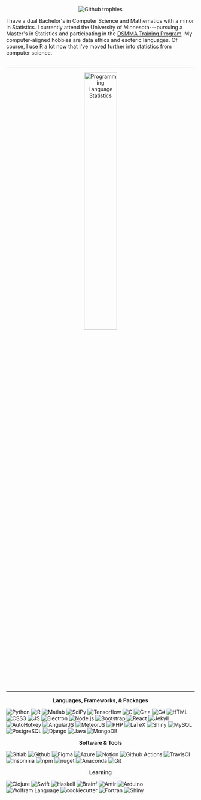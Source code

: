 <p align="center">
  <img src="https://github-profile-trophy.vercel.app/?username=kgerot&theme=onedark&margin-w=6&no-frame=true&no-bg=true&row=1)](https://github.com/ryo-ma/github-profile-trophy" alt="Github trophies">
</p>

I have a dual Bachelor's in Computer Science and Mathematics with a minor in Statistics. I currently attend the University of Minnesota---pursuing a Master's in Statistics and participating in the [DSMMA Training Program](https://dsmma.umn.edu/). My computer-aligned hobbies are data ethics and esoteric languages. Of course, I use R a lot now that I've moved further into statistics from computer science.

<img src="https://komarev.com/ghpvc/?username=kgerot" alt="" width="0.5px"/>
<!-- <p align="center"><img alt="Website" src="https://img.shields.io/badge/%E2%9E%A4%20Website-kgerot%2egithub%2eio-181b20?labelColor=449993&style=for-the-badge" width="250px"></p> -->

<!-- [![Website](https://img.shields.io/badge/Website-kgerot%2egithub%2eio-181b20?logo=githubsponsors&logoColor=white&labelColor=449993&style=for-the-badge)](https://kgerot.github.io) -->

---

<p align="center">
<!--   <img alt="Profile Statistics" src="https://github-readme-stats.vercel.app/api?username=kgerot&count_private=true&layout=compact&show_icons=false&theme=onedark&hide_border=true&bg_color=00000000" width="57%"> -->
  <img alt="Programming Language Statistics" src="https://github-readme-stats.vercel.app/api/top-langs/?username=kgerot&layout=compact&theme=onedark&hide_border=true&langs_count=8&bg_color=00000000" width="42%">
</p>

<!-- ![Profile Statistics](https://github-readme-stats.vercel.app/api?username=kgerot&count_private=true&show_icons=true&theme=onedark&hide_border=true&bg_color=00000000) ![Programming Language Statistics](https://github-readme-stats.vercel.app/api/top-langs/?username=kgerot&layout=compact&theme=onedark&hide_border=true&langs_count=9&bg_color=00000000) -->

---

<p align="center"><b>Languages, Frameworks, & Packages</b></p>

![Python](https://img.shields.io/badge/-Python-181b20?logo=python&logoColor=ffe974&labelColor=3777a8&style=flat-square)
![R](https://img.shields.io/badge/-R%20Language-181b20?logo=R&logoColor=babcbf&labelColor=125fb0&style=flat-square)
![Matlab](https://img.shields.io/badge/-Matlab-181b20?logo=data%3Aimage%2Fpng%3Bbase64%2CiVBORw0KGgoAAAANSUhEUgAAABAAAAAQCAMAAAAoLQ9TAAAAPFBMVEUAAAD%2F%2F%2F%2F%2F%2F%2F%2F%2F%2F%2F%2F%2F%2F%2F%2F%2F%2F%2F%2F%2F%2F%2F%2F%2F%2F%2F%2F%2F%2F%2F%2F%2F%2F%2F%2F%2F%2F%2F%2F%2F%2F%2F%2F%2F%2F%2F%2F%2F%2F%2F%2F%2F%2F%2F%2F%2F%2F%2F%2F%2F%2F%2F%2F%2F%2F%2F%2F%2F%2F%2F%2F%2F%2F%2F%2FYSWgTAAAAE3RSTlMAECAwQFBgb3B%2FgJCfoK%2B%2Fz9%2Fvh4WN5wAAAHBJREFUeNpVjtUBADEIQyl1F%2Fbf9SqcvS80CTxg1%2FAj0RDf3hCR%2BfQY56C%2BvSqB6PNjFHSaOO4tbon7xwTtRKfN%2FPFFTck6G%2F6RZodaHf9gRju4Xz8T484gC%2BzsE1bf1nmCjZh9x50YDpUGwhdTJVcXYgoG0xpKvkkAAAAASUVORK5CYII%3D&logoColor=white&labelColor=d64a06&style=flat-square)
![SciPy](https://img.shields.io/badge/-SciPy-181b20?logo=scipy&logoColor=ffffff&labelColor=8caae6&style=flat-square)
![Tensorflow](https://img.shields.io/badge/-Tensorflow-181b20?logo=tensorflow&logoColor=FF9F00&labelColor=404f66&style=flat-square)
![C](https://img.shields.io/badge/-C%20Language-181b20?logo=c&logoColor=A8B9CC&labelColor=1476b4&style=flat-square)
![C++](https://img.shields.io/badge/-C++-181b20?logo=cplusplus&logoColor=ffffff&labelColor=004283&style=flat-square)
![C#](https://img.shields.io/badge/-C%23-181b20?logo=C%20Sharp&logoColor=ffffff&labelColor=a179dc&style=flat-square)
![HTML](https://img.shields.io/badge/-HTML5-181b20?logo=HTML5&logoColor=ffffff&labelColor=E54C21&style=flat-square)
![CSS3](https://img.shields.io/badge/-CSS3-181b20?logo=CSS3&logoColor=ffffff&labelColor=3160a1&style=flat-square)
![JS](https://img.shields.io/badge/-Javascript-181b20?logo=javascript&labelColor=31312f&logoColor=ebd64d&style=flat-square)
![Electron](https://img.shields.io/badge/-Electron-181b20?logo=Electron&logoColor=a5e3f2&labelColor=2e3141&style=flat-square)
![Node.js](https://img.shields.io/badge/-Node%2ejs-181b20?logo=nodedotjs&logoColor=323232&labelColor=5b955b&style=flat-square)
![Bootstrap](https://img.shields.io/badge/-Bootstrap-181b20?logo=bootstrap&logoColor=ffffff&labelColor=7431f9&style=flat-square)
![React](https://img.shields.io/badge/-React-181b20?logo=React&logoColor=61DAFB&labelColor=33373f&style=flat-square)
![Jekyll](https://img.shields.io/badge/-Jekyll-181b20?logo=jekyll&logoColor=d70000&labelColor=ffffff&style=flat-square)
![AutoHotkey](https://img.shields.io/badge/-AutoHotkey-181b20?logo=data%3Aimage%2Fpng%3Bbase64%2CiVBORw0KGgoAAAANSUhEUgAAABkAAAAfCAMAAAAlbpZMAAAAV1BMVEVHcEz%2F%2F%2F%2F%2F%2F%2F%2F%2F%2F%2F%2F%2F%2F%2F%2F%2F%2F%2F%2F%2F%2F%2F%2F%2F%2F%2F%2F%2F%2F%2F%2F%2F%2F%2F%2F%2F%2F%2F%2F%2F%2F%2F%2F%2F%2F%2F%2F%2F%2F%2F%2F%2F%2F%2F%2F%2F%2F%2F%2F%2F%2F%2F%2F%2F%2F%2F%2F%2F%2F%2F%2F%2F%2F%2F%2F%2F%2F%2F%2F%2F%2F%2F%2F%2F%2F%2F%2F%2F%2F%2F%2F%2F%2F%2F%2F%2F%2F%2F%2F%2F%2F%2F%2F%2F%2F%2F%2F%2F%2F%2F8egqRXAAAAHHRSTlMAB%2FDB%2Bt7N6CX1%2Fh4PQ9cWnDu4VXw1YE6Rrm4sm0TPMQAAAMZJREFUKM%2Bt0tkOhCAMBdDKJqAo7lv%2F%2FzunZjBR7Msk08d7QnNJCouUAbKx0m8tNIiyzmREVDN4RF29BSMg%2BtJmMnv0kgRfEhRiA4qRSVAIjpGjpAqsWBJkpdL%2FlLZhpWjtkDWgqJvH2JvS%2BSQi2HCL0pyi9CO6ROSJEtq4U8pHtK37MFW2SeK%2F0TJVdXFrTSKGK3r855Qj%2B2ltLulY0T9JIZM4XqiGC6wYTvokamGFHvohP%2Bz1vJ3IbAMb%2Bx0mo2J%2B8bSvgA%2FdAhv4X5w%2F%2FwAAAABJRU5ErkJggg%3D%3D&labelColor=2eb42d&logoColor=ffffff&style=flat-square&logoWidth=10)
![AngularJS](https://img.shields.io/badge/-AngularJS-181b20?logo=angularjs&logoColor=b3b3b3&labelColor=a6120d&style=flat-square)
![MeteorJS](https://img.shields.io/badge/-MeteorJS-181b20?logo=meteor&logoColor=DE4F4F&labelColor=1b2448&style=flat-square)
![PHP](https://img.shields.io/badge/-php-181b20?logo=php&logoColor=ffffff&labelColor=7a86b8&style=flat-square)
![LaTeX](https://img.shields.io/badge/-TeX%2FLateX-181b20?logo=latex&logoColor=eeece5&labelColor=008080&style=flat-square)
![Shiny](https://img.shields.io/badge/-Shiny-181b20?logo=data%3Aimage%2Fpng%3Bbase64%2CiVBORw0KGgoAAAANSUhEUgAAACgAAAASCAYAAAApH5ymAAADGklEQVRIS7WWgVHbUAyG8QSFCWomaJigZoKGCWomKEyAM0HDBE0mKExQZ4KWCWomIEwQ%2Fk9IPiUxkKbHu9M5svSkX7%2F0nlMc7LFWq9VI275JFkVRzPYIsfOWYmdPd3Rwv6SeSaYCCNh3W1sABaBRtq%2BSUvLHQcwDgeyAY9%2BFpBHA8buh80R9fCWnXYA7l7SSG8kndFopO2B%2BOnsVBWy22H0O9J69%2F716BhWYhLAzV%2FCayHoHS98lp3rXOnsn0ksKGGqvfChsuS%2BzPkIfFONOMZYZYLA3kaFxgId6VrChjYD6SwGSztnbYgk%2F%2BWNfW77%2Fs17ektjjM790hMNWpw7hY6MzBJC2wdJmgmDzUoaxfKoXQDAi1xTmySd6WqESxuVae4lFhyj4SEJRS%2BkU%2FEVyFiOSAQYA9vYOASJtvtW7356QyhtPBhu8t%2Br9sF1JfwRABsyexJaNlHSKALDUgt%2B21k6xnDq9%2ByihBcwdp9iWbKv4rScMcQ9aNLevVZ8PnFw4YFPfY8Une8x3LfuPKPAlgJUMHBQW4NgM9fk97aeQBwmDPPLq0e%2Bll67D5lGwoXfoIwpKbB2mAmGvlJxTkBc9HroHc6sn3o5GG2hXtCOqvZR9qoSh23yl02%2F%2BnowOLKRXqf1RYMTH9Vg%2BnXxgcz74JUnz1sn52K8OTuAJbU%2FtCT2q5%2BvSSmCrZyN1gNGAHQBxGOgSOvcuByg6ADiKmUF3JQXqmRFbfheRxGbM5882u90Aua3WbwKyTiWcYoBylwUb5GB0mG0ODXorYd7vJI2E6wbA2PmE2hVG8k5PmGKTrTxTUmsPvtkuXJlHgnPqYJhYCwkgHxXTTqPfgRRl4LwL2LjraD05yM8NUctu9yQLgCh9tR6QDbAC9aWE%2BbN5c3uc6GCD4HxxSNB44huARCJAMlu%2BnxuAWecOhCkKsnkM%2FwyQgAAgWAB6HtDngW%2F1u58%2FTwBQQFGtgcgANpNkXX60GuYvmDE%2FDIyEMbsF0IPXepbJOEvVchX0lL%2BWfBebd4x2wxx5YXEQHPH%2B%2Bf%2FgLiDeYJA2AowZtFP8GgFP0lrPrE52LHkAAAAASUVORK5CYII%3D&labelColor=58aaef&style=flat-square&logoWidth=25)
![MySQL](https://img.shields.io/badge/-MySQL-181b20?logo=mysql&logoColor=ffffff&labelColor=3e6e93&style=flat-square&logoWidth=20)
![PostgreSQL](https://img.shields.io/badge/-PostgreSQL-181b20?logo=postgresql&logoColor=ffffff&labelColor=336791&style=flat-square)
![Django](https://img.shields.io/badge/-Django-181b20?logo=django&logoColor=ffffff&labelColor=0c4b33&style=flat-square)
![Java](https://img.shields.io/badge/-Java-181b20?logo=data%3Aimage%2Fpng%3Bbase64%2CiVBORw0KGgoAAAANSUhEUgAAAB4AAAAeCAMAAAAM7l6QAAAAjVBMVEVHcEz%2F%2F%2F%2F%2F%2F%2F%2F%2F%2F%2F%2F%2F%2F%2F%2F%2Fv4D%2F%2F%2F%2F%2F%2F%2F%2F%2F%2F%2F%2F%2F%2F%2F%2F%2F%2F%2F%2F%2F%2F%2F%2F%2F%2F%2F%2Fyt4Xxt4Twt4P%2F%2F%2F%2F%2F%2F%2F%2Fzt4PxuIP3t4f%2F%2F%2F%2F0uoX%2F%2F%2F%2F%2F%2F%2F%2F%2F%2F%2F%2FxuITwuIPwuITxuIT%2F%2F%2F%2Fxt4P%2F%2F%2F%2FyuYPwuIT%2F%2F%2F%2F%2F%2F%2F%2F%2F%2F%2F%2F%2F%2F%2F%2FwuITxuIT%2F%2F%2F%2F%2F%2F%2F%2F%2F%2F%2F%2F%2F%2F%2F%2FxuIT%2F%2F%2F%2B5p%2BjCAAAALXRSTlMAf2A%2FvxAwEIBAIJBQYKDAwI9AkCDvMHBfoLDv8HCwgOBQ39DPT6%2FPj%2FBv35%2BM8MJYAAAA90lEQVQYGX3BB3KDMBRAwQeW9BG9u%2Ff0BO5%2FvDh4BpcAuzzKmbRn0oopx5gJ%2BpQzrnwvGFevY9BRyaCoidEfhWbQtomp1xHDjk1Bvd4yItloVhvGJAkkjWZEdIK4KRiT5JSbpmaEXmm2zZ4xOoImZ4gNBTRlxIWZL31u%2FOxs6GiQGTB%2F4cbsPpVynB%2BlVLDzfMC0PBEr9LyUBzufKyuAmwr3ZNlW6qJtz4GI6%2FKP7TBMvuiIMMQ%2FtN9KqaqtLE9kYQVCL0g9LxT%2BCD23MjwxLr3g0KrMWcw6C8d58wJDyB3fht6Vaw3ymi0N93zr2rlzkQVB6oVC7xddYA3pm6%2FAAAAAAABJRU5ErkJggg%3D%3D&labelColor=3a75b0&style=flat-square)
![MongoDB](https://img.shields.io/badge/-MongoDB-181b20?logo=mongodb&logoColor=00ed64&labelColor=023430&style=flat-square)


<p align="center"><b>Software & Tools</b></p>

![Gitlab](https://img.shields.io/badge/-Gitlab-181b20?logo=GitLab&logoColor=5E4234&labelColor=ffffff&style=flat-square)
![Github](https://img.shields.io/badge/-Github-181b20?logo=github&logoColor=ffffff&labelColor=000000&style=flat-square)
![Figma](https://img.shields.io/badge/-Figma-181b20?logo=figma&logoColor=ffffff&labelColor=000000&style=flat-square)
![Azure](https://img.shields.io/badge/-Microsoft%20Azure-181b20?logo=microsoftazure&logoColor=ffffff&labelColor=0078D4&style=flat-square)
![Notion](https://img.shields.io/badge/-Notion-181b20?logo=Notion&logoColor=000000&labelColor=ffffff&style=flat-square)
![Github Actions](https://img.shields.io/badge/-Github%20Actions-181b20?logo=githubactions&logoColor=ffffff&labelColor=2066FF&style=flat-square)
![TravisCI](https://img.shields.io/badge/-Travis%20CI-181b20?logo=travisci&logoColor=cb3349&labelColor=ffde59&style=flat-square)
![Insomnia](https://img.shields.io/badge/-Insomnia-181b20?logo=insomnia&logoColor=DED6D6&labelColor=270075&style=flat-square)
![npm](https://img.shields.io/badge/-npm-181b20?logo=npm&labelColor=cb0000&logoColor=cb0000&style=flat-square)
![nuget](https://img.shields.io/badge/-nuget-181b20?logo=nuget&logoColor=004880&labelColor=ffffff&style=flat-square)
![Anaconda](https://img.shields.io/badge/-Anaconda-181b20?logo=anaconda&logoColor=019733&labelColor=15213a&style=flat-square)
![Git](https://img.shields.io/badge/-Git-181b20?logo=git&logoColor=f84e28&labelColor=efefe7&style=flat-square)

<p align="center"><b>Learning</b></p>

![Clojure](https://img.shields.io/badge/-Clojure-181b20?logo=clojure&logoColor=91dc47&labelColor=15305e&style=flat-square)
![Swift](https://img.shields.io/badge/-Swift-181b20?logo=swift&logoColor=ffffff&labelColor=F05138&style=flat-square)
![Haskell](https://img.shields.io/badge/-Haskell-181b20?logo=Haskell&logoColor=999999&labelColor=1e1323&style=flat-square)
![Brainf](https://img.shields.io/badge/>-Brainf-181b20?logo=brainf&logoColor=5D4F85&labelColor=101010&style=flat-square)
![Antlr](https://img.shields.io/badge/-Antlr-181b20?logo=data%3Aimage%2Fpng%3Bbase64%2CiVBORw0KGgoAAAANSUhEUgAAAB4AAAAdCAYAAAC9pNwMAAABsklEQVRIS82XvVEDMRCFrcNkjoghdiX0QQvEpBRAC%2FRBJYS4AAcMCZgTb3XaY3WWtCuN8WDPjj2y9L79k052q86X936kpc65oUfCtS4C8Ab2xuuCAOBwwLdo9YDBJYTgOLci8hnAEQpUiBNMcP8OPI7jRCTQFHb47vGmkZZ6N3npIzgpJitgcBgGs555Igq7QWTvXFqGzFlAzOCa9cwTfwFTho%2FB6bjWaF1g1PIVtiXxkkMnAWvi8nc4dA97OjtYlqEGN6VaRpTrXDTeA%2ByRQZbuVsFamhlmnZcctbWUWAWt80xgegLB5qxoKdRKIgOspro1ipb5ZjC2yBVsf4qyhCO%2BJNTivdSwrvtfYDTUNWy33JcY%2B8TYpXYq8e90Yyg1ZDbiWrogRnesQw0ud0LpJFPBaKg72PMSBHF6LGfvWV1ga3OQIwBc4OMrF72Ew%2FFb2Et1H7eARS058jkDWtRHqW45fWQEEUR37Sx82WQJONYt6NU6Ummsufa1qBMwRUu31HhxPsBL89ZZRE%2Bd%2F006Qi%2FZWkWw9kCw7GXOYAykDI7%2Fh8iZD3i6sYhrc6C55s6Xl%2F4fC34gLRngwpAAAAAASUVORK5CYII%3D&logoColor=ffffff&labelColor=f05435&style=flat-square)
![Arduino](https://img.shields.io/badge/-Arduino-181b20?logo=Arduino&logoColor=ffffff&labelColor=00979D&style=flat-square)
![Wolfram Language](https://img.shields.io/badge/-Wolfram%20Language-181b20?logo=wolframlanguage&logoColor=222222&labelColor=ba1c12&style=flat-square)
![cookiecutter](https://img.shields.io/badge/-Cookiecutter-181b20?logo=Cookiecutter&logoColor=f2c921&labelColor=3a3116&style=flat-square)
![Fortran](https://img.shields.io/badge/-fortran-181b20?logo=fortran&logoColor=f4e9ce&labelColor=6d5f52&style=flat-square)
![Shiny](https://img.shields.io/badge/-Shiny%20Python-181b20?logo=data%3Aimage%2Fpng%3Bbase64%2CiVBORw0KGgoAAAANSUhEUgAAACgAAAASCAYAAAApH5ymAAADGklEQVRIS7WWgVHbUAyG8QSFCWomaJigZoKGCWomKEyAM0HDBE0mKExQZ4KWCWomIEwQ%2Fk9IPiUxkKbHu9M5svSkX7%2F0nlMc7LFWq9VI275JFkVRzPYIsfOWYmdPd3Rwv6SeSaYCCNh3W1sABaBRtq%2BSUvLHQcwDgeyAY9%2BFpBHA8buh80R9fCWnXYA7l7SSG8kndFopO2B%2BOnsVBWy22H0O9J69%2F716BhWYhLAzV%2FCayHoHS98lp3rXOnsn0ksKGGqvfChsuS%2BzPkIfFONOMZYZYLA3kaFxgId6VrChjYD6SwGSztnbYgk%2F%2BWNfW77%2Fs17ektjjM790hMNWpw7hY6MzBJC2wdJmgmDzUoaxfKoXQDAi1xTmySd6WqESxuVae4lFhyj4SEJRS%2BkU%2FEVyFiOSAQYA9vYOASJtvtW7356QyhtPBhu8t%2Br9sF1JfwRABsyexJaNlHSKALDUgt%2B21k6xnDq9%2ByihBcwdp9iWbKv4rScMcQ9aNLevVZ8PnFw4YFPfY8Une8x3LfuPKPAlgJUMHBQW4NgM9fk97aeQBwmDPPLq0e%2Bll67D5lGwoXfoIwpKbB2mAmGvlJxTkBc9HroHc6sn3o5GG2hXtCOqvZR9qoSh23yl02%2F%2BnowOLKRXqf1RYMTH9Vg%2BnXxgcz74JUnz1sn52K8OTuAJbU%2FtCT2q5%2BvSSmCrZyN1gNGAHQBxGOgSOvcuByg6ADiKmUF3JQXqmRFbfheRxGbM5882u90Aua3WbwKyTiWcYoBylwUb5GB0mG0ODXorYd7vJI2E6wbA2PmE2hVG8k5PmGKTrTxTUmsPvtkuXJlHgnPqYJhYCwkgHxXTTqPfgRRl4LwL2LjraD05yM8NUctu9yQLgCh9tR6QDbAC9aWE%2BbN5c3uc6GCD4HxxSNB44huARCJAMlu%2BnxuAWecOhCkKsnkM%2FwyQgAAgWAB6HtDngW%2F1u58%2FTwBQQFGtgcgANpNkXX60GuYvmDE%2FDIyEMbsF0IPXepbJOEvVchX0lL%2BWfBebd4x2wxx5YXEQHPH%2B%2Bf%2FgLiDeYJA2AowZtFP8GgFP0lrPrE52LHkAAAAASUVORK5CYII%3D&labelColor=58aaef&style=flat-square&logoWidth=25)
